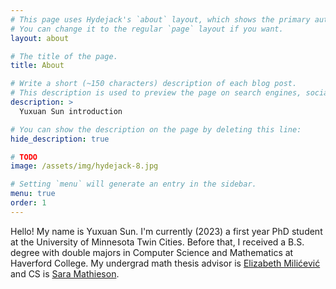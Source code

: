 ```yaml
---
# This page uses Hydejack's `about` layout, which shows the primary author's picture and about text at the top.
# You can change it to the regular `page` layout if you want.
layout: about

# The title of the page.
title: About

# Write a short (~150 characters) description of each blog post.
# This description is used to preview the page on search engines, social media, etc.
description: >
  Yuxuan Sun introduction

# You can show the description on the page by deleting this line:
hide_description: true

# TODO
image: /assets/img/hydejack-8.jpg

# Setting `menu` will generate an entry in the sidebar.
menu: true
order: 1
---
```


Hello! My name is Yuxuan Sun. I'm currently (2023) a first year PhD student at the University of Minnesota Twin Cities. Before that, I received a B.S. degree with double majors in Computer Science and Mathematics at Haverford College. My undergrad math thesis advisor is [Elizabeth Milićević](https://www.haverford.edu/users/emilicevic) and CS is [Sara Mathieson](https://smathieson.sites.haverford.edu).
